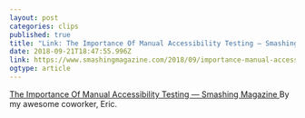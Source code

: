 ```yaml
---
layout: post 
categories: clips 
published: true 
title: "Link: The Importance Of Manual Accessibility Testing — Smashing Magazine" 
date: 2018-09-21T18:47:55.996Z 
link: https://www.smashingmagazine.com/2018/09/importance-manual-accessibility-testing/ 
ogtype: article 
---
```

[ The Importance Of Manual Accessibility Testing — Smashing Magazine ]( https://www.smashingmagazine.com/2018/09/importance-manual-accessibility-testing/ ) 
By my awesome coworker, Eric. 
